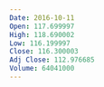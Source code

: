 ```yaml
---
Date: 2016-10-11
Open: 117.699997
High: 118.690002
Low: 116.199997
Close: 116.300003
Adj Close: 112.976685
Volume: 64041000
---
```

